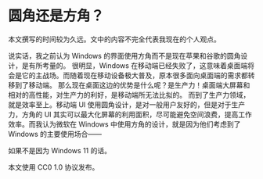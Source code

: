 # 圆角还是方角？

<notice>本文撰写的时间较为久远。文中的内容不完全代表我现在的个人观点。</notice>

说实话，我之前认为 Windows 的界面使用方角而不是现在苹果和谷歌的圆角设计，是有所考量的。
很明显，Windows 在移动端已经失败了，这意味着桌面端将会是它的主战场。而随着现在移动设备极大普及，原本很多面向桌面端的需求都转移到了移动端。
那么现在桌面这边的优势是什么呢？是生产力！桌面端大屏幕和相对的高性能，对生产力的利好，是移动端所无法比拟的。
而到了生产力领域，就是效率至上。移动端 UI 使用圆角设计，是对一般用户友好的，但是对于生产力，方角的 UI 其实可以最大化屏幕的利用面积，尽可能避免空间浪费，提高工作效率。而我认为微软在 Windows 中使用方角的设计，就是因为他们考虑到了 Windows 的主要使用场合——

如果不是因为 Windows 11 的话。

本文使用 CC0 1.0 协议发布。